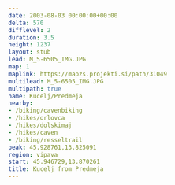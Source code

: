 ```yaml
---
date: 2003-08-03 00:00:00+00:00
delta: 570
difflevel: 2
duration: 3.5
height: 1237
layout: stub
lead: M_5-6505_IMG.JPG
map: 1
maplink: https://mapzs.projekti.si/path/31049
multilead: M_5-6505_IMG.JPG
multipath: true
name: Kucelj/Predmeja
nearby:
- /biking/cavenbiking
- /hikes/orlovca
- /hikes/dolskimaj
- /hikes/caven
- /biking/resseltrail
peak: 45.928761,13.825091
region: vipava
start: 45.946729,13.870261
title: Kucelj from Predmeja
---
```

